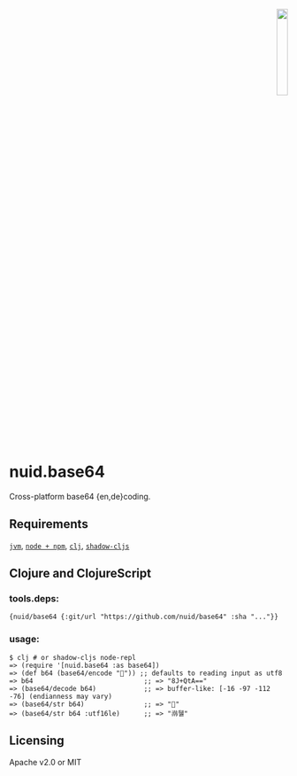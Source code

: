 <p align="right"><a href="https://nuid.io"><img src="https://nuid.io/svg/logo.svg" width="20%"></a></p>

# nuid.base64

Cross-platform base64 {en,de}coding.

## Requirements

[`jvm`](https://www.java.com/en/download/), [`node + npm`](https://nodejs.org/en/download/), [`clj`](https://clojure.org/guides/getting_started), [`shadow-cljs`](https://shadow-cljs.github.io/docs/UsersGuide.html#_installation)

## Clojure and ClojureScript

### tools.deps:

`{nuid/base64 {:git/url "https://github.com/nuid/base64" :sha "..."}}`

### usage:

```
$ clj # or shadow-cljs node-repl
=> (require '[nuid.base64 :as base64])
=> (def b64 (base64/encode "🐴")) ;; defaults to reading input as utf8
=> b64                            ;; => "8J+QtA=="
=> (base64/decode b64)            ;; => buffer-like: [-16 -97 -112 -76] (endianness may vary)
=> (base64/str b64)               ;; => "🐴"
=> (base64/str b64 :utf16le)      ;; => "鿰뒐"
```

## Licensing

Apache v2.0 or MIT
